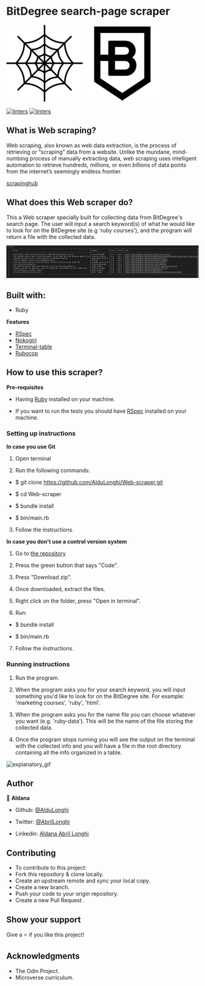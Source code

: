 # BitDegree search-page scraper
![screenshot](./readme-media/spider-web.jpg) 
![screenshot](./readme-media/bitdegree-logo.png)

[![linters](https://img.shields.io/badge/Linters-Passing-brightgreen)]()
[![linters](https://img.shields.io/badge/Author-Aldana%20Longhi-blue)](https://github.com/AlduLonghi)


## What is Web scraping? 

Web scraping, also known as web data extraction, is the process of retrieving or “scraping” data from a website. Unlike the mundane, mind-numbing process of manually extracting data, web scraping uses intelligent automation to retrieve hundreds, millions, or even billions of data points from the internet’s seemingly endless frontier.

[scrapinghub](https://www.scrapinghub.com/what-is-web-scraping/)

## What does this Web scraper do? 

This a Web scraper specially built for collecting data from BitDegree's search page. The user will input a search keyword(s) of what he would like to look for on the BitDegree site (e.g 'ruby courses'), and the program will return a file with the collected data.

![screenshot](./readme-media/file-screenshot.jpg)

## Built with: 

- Ruby

**Features**
- [RSpec](https://rspec.info/)
- [Nokogiri](https://nokogiri.org/)
- [Terminal-table](https://github.com/tj/terminal-table)
- [Rubocop](https://github.com/rubocop-hq/rubocop)

## How to use this scraper?

**Pre-requisites**

- Having [Ruby](https://www.ruby-lang.org/en/) installed on your machine.

- If you want to run the tests you should have [RSpec](https://rspec.info/) installed on your machine.

### Setting up instructions 

**In case you use Git**

1. Open terminal 

2. Run the following commands:

- $ git clone https://github.com/AlduLonghi/Web-scraper.git

- $ cd Web-scraper

- $ bundle install

- $ bin/main.rb

3. Follow the instructions.

**In case you don't use a control version system**

1. Go to [the repository](https://github.com/AlduLonghi/Web-scraper.git)

2. Press the green button that says "Code".

3. Press "Download zip".

4. Once downloaded, extract the files.

5. Right click on the folder, press "Open in terminal".

6. Run:

- $ bundle install

- $ bin/main.rb

7. Follow the instructions.

### Running instructions

1. Run the program.

2. When the program asks you for your search keyword, you will input something you'd like to look for on the BitDegree site. For example: 'marketing courses', 'ruby', 'html'.

3. When the program asks you for the name file you can choose whatever you want (e.g. 'ruby-data'). This will be the name of the file storing the collected data.

4. Once the program stops running you will see the output on the terminal with the collected info and you will have a file in the root directory containing all the info organized in a table.

![explanatory_gif](./readme-media/video.gif)


## Author 

👤 **Aldana**
​

- Github: [@AlduLonghi](https://github.com/AlduLonghi)

- Twitter: [@AbrilLonghi](https://twitter.com/AbrilLonghi)

- Linkedin: [Aldana Abril Longhi](https://www.linkedin.com/in/aldana-abril-longhi-a842ba1a7/)

## Contributing 

- To contribute to this project:
- Fork this repository & clone locally.
- Create an upstream remote and sync your local copy.
- Create a new branch.
- Push your code to your origin repository.
- Create a new Pull Request .

## Show your support

Give a ⭐️ if you like this project!
​

## Acknowledgments

- The Odin Project.
- Microverse curriculum.



